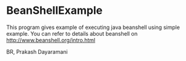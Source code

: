 # BeanShellExample

This program gives example of executing java beanshell using simple example. You can refer to details about beanshell on 
http://www.beanshell.org/intro.html

BR,
Prakash Dayaramani
